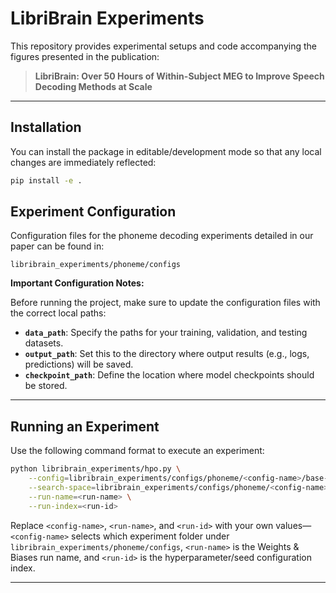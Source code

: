 # LibriBrain Experiments

This repository provides experimental setups and code accompanying the figures presented in the publication:

> **LibriBrain: Over 50 Hours of Within-Subject MEG to Improve Speech Decoding Methods at Scale**

---
## Installation

You can install the package in editable/development mode so that any local changes are immediately reflected:

```bash
pip install -e .
```

## Experiment Configuration

Configuration files for the phoneme decoding experiments detailed in our paper can be found in:

```
libribrain_experiments/phoneme/configs
```

**Important Configuration Notes:**

Before running the project, make sure to update the configuration files with the correct local paths:

- **`data_path`**: Specify the paths for your training, validation, and testing datasets.
- **`output_path`**: Set this to the directory where output results (e.g., logs, predictions) will be saved.
- **`checkpoint_path`**: Define the location where model checkpoints should be stored.

---

## Running an Experiment

Use the following command format to execute an experiment:

```bash
python libribrain_experiments/hpo.py \
    --config=libribrain_experiments/configs/phoneme/<config-name>/base-config.yaml \
    --search-space=libribrain_experiments/configs/phoneme/<config-name>/search-space.yaml \
    --run-name=<run-name> \
    --run-index=<run-id>
```

Replace `<config-name>`, `<run-name>`, and `<run-id>` with your own values—`<config-name>` selects which experiment folder under `libribrain_experiments/phoneme/configs`, `<run-name>` is the Weights & Biases run name, and `<run-id>` is the hyperparameter/seed configuration index.

---